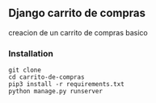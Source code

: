 ## Django carrito de compras

creacion de un carrito de compras basico

### Installation

```
git clone 
cd carrito-de-compras
pip3 install -r requirements.txt
python manage.py runserver
```

